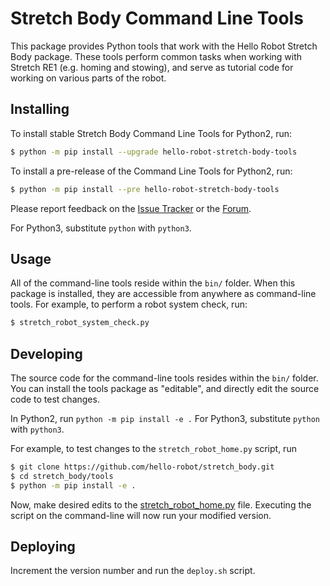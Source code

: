 Stretch Body Command Line Tools
===============================

This package provides Python tools that work with the Hello Robot Stretch Body package. These tools perform common tasks when working with Stretch RE1 (e.g. homing and stowing), and serve as tutorial code for working on various parts of the robot.

Installing
----------

To install stable Stretch Body Command Line Tools for Python2, run:

```bash
$ python -m pip install --upgrade hello-robot-stretch-body-tools
```

To install a pre-release of the Command Line Tools for Python2, run:

```bash
$ python -m pip install --pre hello-robot-stretch-body-tools
```

Please report feedback on the [Issue Tracker](https://github.com/hello-robot/stretch_body/issues) or the [Forum](https://forum.hello-robot.com/).

For Python3, substitute `python` with `python3`.

Usage
-----

All of the command-line tools reside within the `bin/` folder. When this package is installed, they are accessible from anywhere as command-line tools. For example, to perform a robot system check, run:

```bash
$ stretch_robot_system_check.py
```

Developing
----------

The source code for the command-line tools resides within the `bin/` folder. You can install the tools package as "editable", and directly edit the source code to test changes.

In Python2, run `python -m pip install -e .` For Python3, substitute `python` with `python3`.

For example, to test changes to the  `stretch_robot_home.py` script, run

```bash
$ git clone https://github.com/hello-robot/stretch_body.git
$ cd stretch_body/tools
$ python -m pip install -e .
```

Now, make desired edits to the [stretch_robot_home.py](./bin/stretch_robot_home.py) file. Executing the script on the command-line will now run your modified version.

Deploying
---------

Increment the version number and run the `deploy.sh` script.

